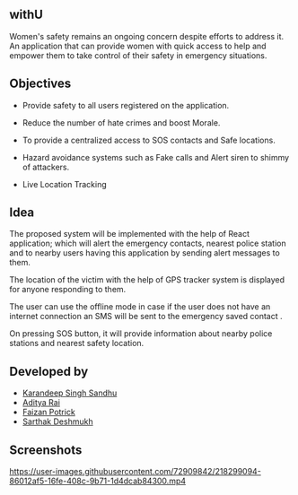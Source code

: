 ## withU
Women's safety remains an ongoing concern despite efforts to address it. An application that can provide women with quick access to help and empower them to take control of their safety in emergency situations.

## Objectives

- Provide safety to all users registered on the application.

- Reduce the number of hate crimes and boost Morale.

- To provide a centralized access to SOS contacts and Safe locations.

- Hazard avoidance systems such as Fake calls and Alert siren to shimmy of attackers.

- Live Location Tracking


## Idea

The proposed system will be implemented with the help of React application; which will alert the emergency contacts, nearest police station and to nearby users having this application by sending alert messages to them.
 
The location of the victim with the help of GPS tracker system is displayed for anyone responding to them. 

The user can use the offline mode in case if the user does not have an internet connection an SMS will be sent to the emergency saved contact .

On pressing SOS button, it will provide information about nearby police stations and nearest safety location.



## Developed by
- [Karandeep Singh Sandhu](https://linktodocumentation)
- [Aditya Rai](https://github.com/adi50920)
- [Faizan Potrick](https://github.com/FaizanPotrick)
- [Sarthak Deshmukh](https://github.com/SarthakDeshmukh13)

## Screenshots

https://user-images.githubusercontent.com/72909842/218299094-86012af5-16fe-408c-9b71-1d4dcab84300.mp4



